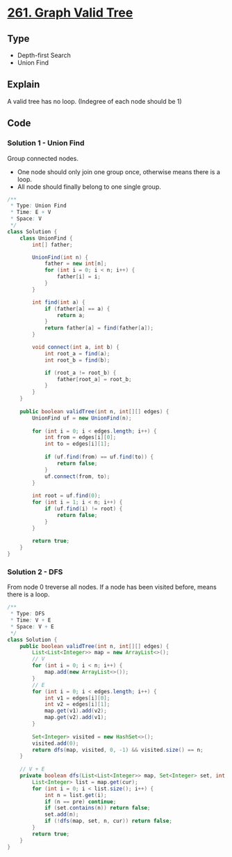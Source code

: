 # [261. Graph Valid Tree](https://leetcode.com/problems/graph-valid-tree/)

## Type

- Depth-first Search
- Union Find

## Explain

A valid tree has no loop. (Indegree of each node should be 1)

## Code

### Solution 1 - Union Find

Group connected nodes.

- One node should only join one group once, otherwise means there is a loop.
- All node should finally belong to one single group.

```java
/**
 * Type: Union Find
 * Time: E + V
 * Space: V
 */
class Solution {
    class UnionFind {
        int[] father;

        UnionFind(int n) {
            father = new int[n];
            for (int i = 0; i < n; i++) {
                father[i] = i;
            }
        }

        int find(int a) {
            if (father[a] == a) {
                return a;
            }
            return father[a] = find(father[a]);
        }

        void connect(int a, int b) {
            int root_a = find(a);
            int root_b = find(b);

            if (root_a != root_b) {
                father[root_a] = root_b;
            }
        }
    }
    
    public boolean validTree(int n, int[][] edges) {
        UnionFind uf = new UnionFind(n);
        
        for (int i = 0; i < edges.length; i++) {
            int from = edges[i][0];
            int to = edges[i][1];
            
            if (uf.find(from) == uf.find(to)) {
                return false;
            }
            uf.connect(from, to);
        }
        
        int root = uf.find(0);
        for (int i = 1; i < n; i++) {
            if (uf.find(i) != root) {
                return false;
            }
        }
        
        return true;
    }
}
```

### Solution 2 - DFS

From node 0 treverse all nodes. If a node has been visited before, means there is a loop.

```java
/**
 * Type: DFS
 * Time: V + E
 * Space: V + E
 */
class Solution {
    public boolean validTree(int n, int[][] edges) {
        List<List<Integer>> map = new ArrayList<>();
        // V
        for (int i = 0; i < n; i++) {
            map.add(new ArrayList<>());
        }
        // E
        for (int i = 0; i < edges.length; i++) {
            int v1 = edges[i][0];
            int v2 = edges[i][1];
            map.get(v1).add(v2);
            map.get(v2).add(v1);
        }
        
        Set<Integer> visited = new HashSet<>();
        visited.add(0);
        return dfs(map, visited, 0, -1) && visited.size() == n;
    }
    
    // V + E
    private boolean dfs(List<List<Integer>> map, Set<Integer> set, int cur, int pre) {
        List<Integer> list = map.get(cur);
        for (int i = 0; i < list.size(); i++) {
            int n = list.get(i);
            if (n == pre) continue;
            if (set.contains(n)) return false;
            set.add(n);
            if (!dfs(map, set, n, cur)) return false;
        }
        return true;
    }
}
```